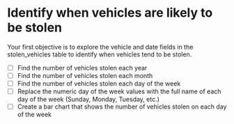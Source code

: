 # Identify when vehicles are likely to be stolen

Your first objective is to explore the vehicle and date fields in the stolen_vehicles table to identify when vehicles tend to be stolen.

- [ ] Find the number of vehicles stolen each year
- [ ] Find the number of vehicles stolen each month
- [ ] Find the number of vehicles stolen each day of the week
- [ ] Replace the numeric day of the week values with the full name of each day of the week (Sunday, Monday, Tuesday, etc.)
- [ ] Create a bar chart that shows the number of vehicles stolen on each day of the week